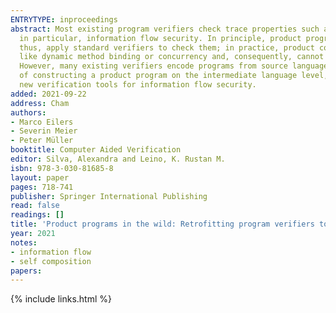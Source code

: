 ```yaml
---
ENTRYTYPE: inproceedings
abstract: Most existing program verifiers check trace properties such as functional correctness, but do not support the verification of hyperproperties,
  in particular, information flow security. In principle, product programs allow one to reduce the verification of hyperproperties to trace properties and,
  thus, apply standard verifiers to check them; in practice, product constructions are usually defined only for simple programming languages without features
  like dynamic method binding or concurrency and, consequently, cannot be directly applied to verify information flow security in a full-fledged language.
  However, many existing verifiers encode programs from source languages into simple intermediate verification languages, which opens up the possibility
  of constructing a product program on the intermediate language level, reusing the existing encoding and drastically reducing the effort required to develop
  new verification tools for information flow security.
added: 2021-09-22
address: Cham
authors:
- Marco Eilers
- Severin Meier
- Peter Müller
booktitle: Computer Aided Verification
editor: Silva, Alexandra and Leino, K. Rustan M.
isbn: 978-3-030-81685-8
layout: paper
pages: 718-741
publisher: Springer International Publishing
read: false
readings: []
title: 'Product programs in the wild: Retrofitting program verifiers to check information flow security'
year: 2021
notes:
- information flow
- self composition
papers:
---
```

{% include links.html %}

